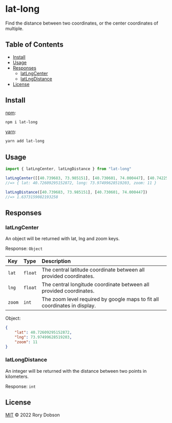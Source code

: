 # lat-long

Find the distance between two coordinates, or the center coordinates of multiple.

## Table of Contents

* [Install](#install)
* [Usage](#usage)
* [Responses](#responses)
  * [latLngCenter](#latlngcenter)
  * [latLngDistance](#latlongdistance)
* [License](#license)

## Install

[npm][]:

```sh
npm i lat-long
```

[yarn][]:

```sh
yarn add lat-long
```

## Usage

```js
import { latLngCenter, latLngDistance } from "lat-long"

latLngCenter([[40.739683, 73.985151], [40.730601, 74.000447], [40.742256, 74.006344], [40.691805, 73.908089]])
//=> { lat: 40.72609295152872, long: 73.97499628519203, zoom: 11 }

latLngDistance([40.739683, 73.985151], [40.730601, 74.000447])
//=> 1.6373159082193258
```

## Responses

### latLngCenter

An object will be returned with lat, lng and zoom keys.

Response: `Object`

| Key | Type     | Description                       |
| :-------- | :------- | :-------------------------------- |
| `lat`      | `float` | The central latitude coordinate between all provided coordinates. |
| `lng`      | `float` | The central longitude coordinate between all provided coordinates.  |
| `zoom` | `int` | The zoom level required by google maps to fit all coordinates in display. |

Object:
```json
{ 
    "lat": 40.72609295152872, 
    "lng": 73.97499628519203, 
    "zoom": 11 
}
```

### latLongDistance

An integer will be returned with the distance between two points in kilometers.

Response:
`int`

## License

[MIT](LICENSE) © 2022 Rory Dobson

##

[npm]: https://www.npmjs.com/

[yarn]: https://yarnpkg.com/